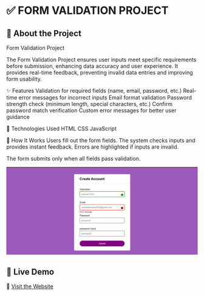 # ✅ FORM VALIDATION PROJECT


## 🌟 About the Project  

 Form Validation Project

The Form Validation Project ensures user inputs meet specific requirements before submission, enhancing data accuracy and user experience. It provides real-time feedback, preventing invalid data entries and improving form usability.

✨ Features
Validation for required fields (name, email, password, etc.)
Real-time error messages for incorrect inputs
Email format validation
Password strength check (minimum length, special characters, etc.)
Confirm password match verification
Custom error messages for better user guidance

🚀 Technologies Used
HTML
CSS
JavaScript

🔧 How It Works
Users fill out the form fields.
The system checks inputs and provides instant feedback.
Errors are highlighted if inputs are invalid.

The form submits only when all fields pass validation.



![Project Preview](./images/img1.png)



## 🚀 Live Demo  
🔗 [Visit the Website](https://form-validation-pi-vert.vercel.app/)












